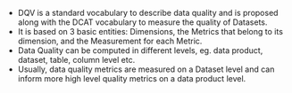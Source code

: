 - DQV is a standard vocabulary to describe data quality and is proposed along with the DCAT vocabulary to measure the quality of Datasets.
- It is based on 3 basic entities: Dimensions, the Metrics that belong to its dimension, and the Measurement for each Metric.
- Data Quality can be computed in different levels, eg. data product, dataset, table, column level etc. 
- Usually, data quality metrics are measured on a Dataset level and can inform more high level quality metrics on a data product level.
